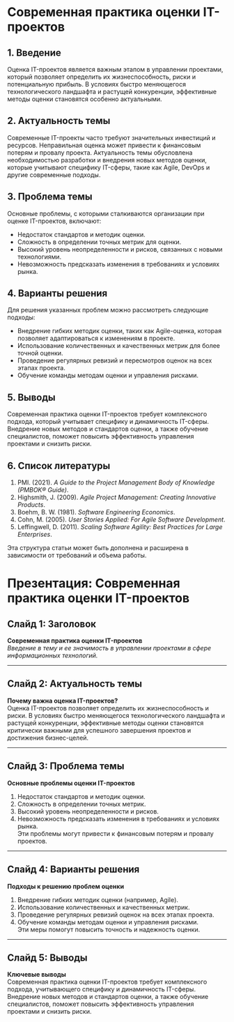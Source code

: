 
# Современная практика оценки IT-проектов
## 1. Введение

Оценка IT-проектов является важным этапом в управлении проектами, который позволяет определить их жизнеспособность, риски и потенциальную прибыль. В условиях быстро меняющегося технологического ландшафта и растущей конкуренции, эффективные методы оценки становятся особенно актуальными.

## 2. Актуальность темы

Современные IT-проекты часто требуют значительных инвестиций и ресурсов. Неправильная оценка может привести к финансовым потерям и провалу проекта. Актуальность темы обусловлена необходимостью разработки и внедрения новых методов оценки, которые учитывают специфику IT-сферы, такие как Agile, DevOps и другие современные подходы.

## 3. Проблема темы

Основные проблемы, с которыми сталкиваются организации при оценке IT-проектов, включают:

- Недостаток стандартов и методик оценки.
- Сложность в определении точных метрик для оценки.
- Высокий уровень неопределенности и рисков, связанных с новыми технологиями.
- Невозможность предсказать изменения в требованиях и условиях рынка.

## 4. Варианты решения

Для решения указанных проблем можно рассмотреть следующие подходы:

- Внедрение гибких методик оценки, таких как Agile-оценка, которая позволяет адаптироваться к изменениям в проекте.
- Использование количественных и качественных метрик для более точной оценки.
- Проведение регулярных ревизий и пересмотров оценок на всех этапах проекта.
- Обучение команды методам оценки и управления рисками.

## 5. Выводы

Современная практика оценки IT-проектов требует комплексного подхода, который учитывает специфику и динамичность IT-сферы. Внедрение новых методов и стандартов оценки, а также обучение специалистов, поможет повысить эффективность управления проектами и снизить риски.

## 6. Список литературы

1. PMI. (2021). _A Guide to the Project Management Body of Knowledge (PMBOK® Guide)_.
2. Highsmith, J. (2009). _Agile Project Management: Creating Innovative Products_.
3. Boehm, B. W. (1981). _Software Engineering Economics_.
4. Cohn, M. (2005). _User Stories Applied: For Agile Software Development_.
5. Leffingwell, D. (2011). _Scaling Software Agility: Best Practices for Large Enterprises_.

Эта структура статьи может быть дополнена и расширена в зависимости от требований и объема работы.

# Презентация: Современная практика оценки IT-проектов

## Слайд 1: Заголовок

**Современная практика оценки IT-проектов**  
_Введение в тему и ее значимость в управлении проектами в сфере информационных технологий._

---

## Слайд 2: Актуальность темы

**Почему важна оценка IT-проектов?**  
Оценка IT-проектов позволяет определить их жизнеспособность и риски. В условиях быстро меняющегося технологического ландшафта и растущей конкуренции, эффективные методы оценки становятся критически важными для успешного завершения проектов и достижения бизнес-целей.

---

## Слайд 3: Проблема темы

**Основные проблемы оценки IT-проектов**

1. Недостаток стандартов и методик оценки.
2. Сложность в определении точных метрик.
3. Высокий уровень неопределенности и рисков.
4. Невозможность предсказать изменения в требованиях и условиях рынка.  
    Эти проблемы могут привести к финансовым потерям и провалу проектов.

---

## Слайд 4: Варианты решения

**Подходы к решению проблем оценки**

1. Внедрение гибких методик оценки (например, Agile).
2. Использование количественных и качественных метрик.
3. Проведение регулярных ревизий оценок на всех этапах проекта.
4. Обучение команды методам оценки и управления рисками.  
    Эти меры помогут повысить точность и надежность оценки.

---

## Слайд 5: Выводы

**Ключевые выводы**  
Современная практика оценки IT-проектов требует комплексного подхода, учитывающего специфику и динамичность IT-сферы. Внедрение новых методов и стандартов оценки, а также обучение специалистов, поможет повысить эффективность управления проектами и снизить риски.